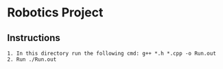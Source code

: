 # Robotics Project

## Instructions
	1. In this directory run the following cmd: g++ *.h *.cpp -o Run.out
	2. Run ./Run.out
